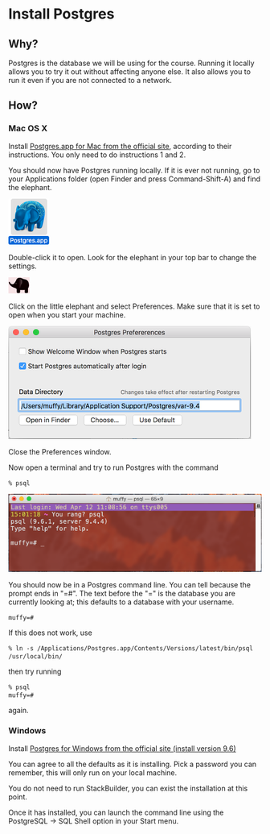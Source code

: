 # Install Postgres
## Why?
Postgres is the database we will be using for the course.
Running it locally allows you to try it out without affecting anyone else.
It also allows you to run it even if you are not connected to a network.

## How?

### Mac OS X
Install [Postgres.app for Mac from the official site](https://postgresapp.com/), according to their instructions.
You only need to do instructions 1 and 2.

You should now have Postgres running locally. If it is ever not running, go to your Applications folder
(open Finder and press Command-Shift-A) and find the elephant.

![Postgres app](../images/install-fest/postgres.png)

Double-click it to open. Look for the elephant in your top bar to change the settings.

![Postgres in top bar](../images/install-fest/top_postgres.png)

Click on the little elephant and select Preferences. Make sure that it is set to open when you start your machine.

![Postgres preferences](../images/install-fest/postgres_preferences.png)

Close the Preferences window.

Now open a terminal and try to run Postgres with the command

    % psql

![Postgres command line](../images/install-fest/postgres_shell.png)

You should now be in a Postgres command line.
You can tell because the prompt ends in "=#".
The text before the "=" is the database you are currently looking at; this
defaults to a database with your username.

    muffy=#

If this does not work, use

    % ln -s /Applications/Postgres.app/Contents/Versions/latest/bin/psql /usr/local/bin/

then try running

    % psql
    muffy=#
    
again.

### Windows

Install [Postgres for Windows from the official site (install version 9.6)](https://www.postgresql.org/download/windows)

You can agree to all the defaults as it is installing. Pick a password you can remember,
this will only run on your local machine.

You do not need to run StackBuilder, you can exist the installation at this point.

Once it has installed, you can launch the command line using the
PostgreSQL -> SQL Shell option in your Start menu.

